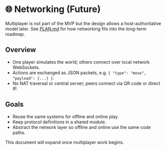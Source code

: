 # 🌐 Networking (Future)

Multiplayer is not part of the MVP but the design allows a
host-authoritative model later. See [PLAN.md](PLAN.md) for how networking fits
into the long-term roadmap.

## Overview

- One player simulates the world; others connect over local network WebSockets.
- Actions are exchanged as JSON packets, e.g.
  `{ "type": "move", "payload": {...} }`.
- No NAT traversal or central server; peers connect via QR code or direct IP.

## Goals

- Reuse the same systems for offline and online play.
- Keep protocol definitions in a shared module.
- Abstract the network layer so offline and online use the same code paths.

This document will expand once multiplayer work begins.
